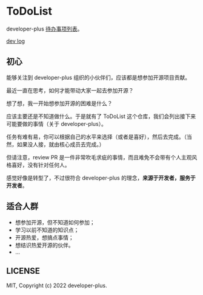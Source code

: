 # ToDoList

developer-plus [待办事项列表](https://github.com/developer-plus/ToDoList/issues)。

[dev log](./DEV.md)

## 初心

能够关注到 developer-plus 组织的小伙伴们，应该都是想参加开源项目贡献。

最近一直在思考，如何才能带动大家一起去参加开源？

想了想，我一开始想参加开源的困难是什么？

应该主要还是不知道做什么。于是就有了 ToDoList 这个仓库，我们会列出接下来可能要做的事情（关于 developer-plus）。

任务有难有易，你可以根据自己的水平来选择（或者是喜好），然后去完成。（当然，如果没人接，就由核心成员去完成。）

但请注意，review PR 是一件非常吹毛求疵的事情，而且难免不会带有个人主观风格喜好，没有针对任何人。

感觉好像是转型了，不过很符合 developer-plus 的理念，**来源于开发者，服务于开发者**。

## 适合人群

- 想参加开源，但不知道如何参加；
- 学习以前不知道的知识点；
- 开源热爱，想搞点事情；
- 想结识热爱开源的伙伴。
- ...


## LICENSE

MIT, Copyright (c) 2022 developer-plus.
